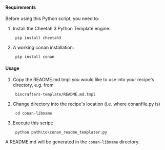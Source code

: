 
#### Requirements

Before using this Python script, you need to:

1. Install the Cheetah 3 Python Template engine:

        pip install cheetah3

2. A working conan installation:

        pip install conan
 

#### Usage

1. Copy the README.md.tmpl you would like to use into your recipe's directory, e.g. from 
    
        bincrafters-template/README.md.tmpl
   
2. Change directory into the recipe's location (i.e. where conanfile.py is)

        cd conan-libname

3. Execute this script:

        python path\to\conan_readme_templater.py 


A README.md will be generated in the `conan-libname` directory.


